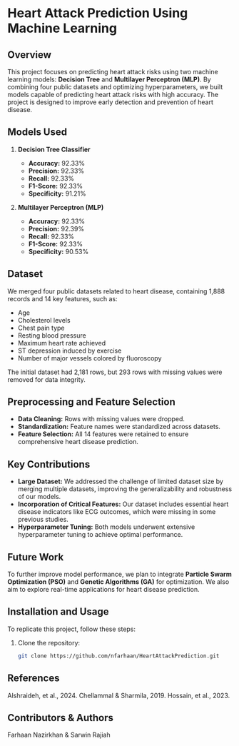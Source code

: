 # Heart Attack Prediction Using Machine Learning

## Overview

This project focuses on predicting heart attack risks using two machine learning models: **Decision Tree** and **Multilayer Perceptron (MLP)**. By combining four public datasets and optimizing hyperparameters, we built models capable of predicting heart attack risks with high accuracy. The project is designed to improve early detection and prevention of heart disease.

## Models Used

1. **Decision Tree Classifier**
   - **Accuracy:** 92.33%
   - **Precision:** 92.33%
   - **Recall:** 92.33%
   - **F1-Score:** 92.33%
   - **Specificity:** 91.21%

2. **Multilayer Perceptron (MLP)**
   - **Accuracy:** 92.33%
   - **Precision:** 92.39%
   - **Recall:** 92.33%
   - **F1-Score:** 92.33%
   - **Specificity:** 90.53%

## Dataset

We merged four public datasets related to heart disease, containing 1,888 records and 14 key features, such as:
- Age
- Cholesterol levels
- Chest pain type
- Resting blood pressure
- Maximum heart rate achieved
- ST depression induced by exercise
- Number of major vessels colored by fluoroscopy

The initial dataset had 2,181 rows, but 293 rows with missing values were removed for data integrity.

## Preprocessing and Feature Selection

- **Data Cleaning:** Rows with missing values were dropped.
- **Standardization:** Feature names were standardized across datasets.
- **Feature Selection:** All 14 features were retained to ensure comprehensive heart disease prediction.

## Key Contributions

- **Large Dataset:** We addressed the challenge of limited dataset size by merging multiple datasets, improving the generalizability and robustness of our models.
- **Incorporation of Critical Features:** Our dataset includes essential heart disease indicators like ECG outcomes, which were missing in some previous studies.
- **Hyperparameter Tuning:** Both models underwent extensive hyperparameter tuning to achieve optimal performance.

## Future Work

To further improve model performance, we plan to integrate **Particle Swarm Optimization (PSO)** and **Genetic Algorithms (GA)** for optimization. We also aim to explore real-time applications for heart disease prediction.

## Installation and Usage

To replicate this project, follow these steps:

1. Clone the repository:
   ```bash
   git clone https://github.com/nfarhaan/HeartAttackPrediction.git


## References
Alshraideh, et al., 2024.
Chellammal & Sharmila, 2019.
Hossain, et al., 2023.
## Contributors & Authors
Farhaan Nazirkhan &
Sarwin Rajiah
